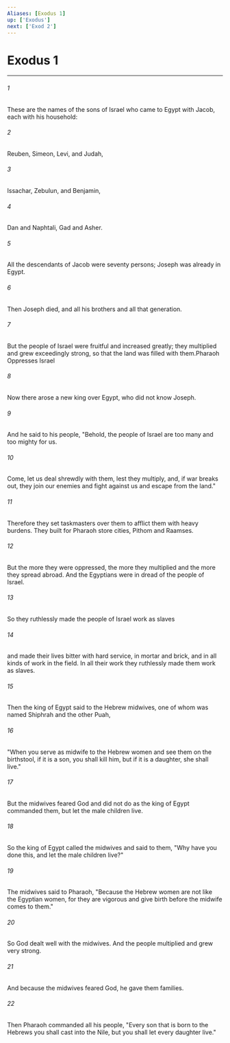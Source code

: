 ```yaml
---
Aliases: [Exodus 1]
up: ['Exodus']
next: ['Exod 2']
---
```

# Exodus 1
***



###### 1 
These are the names of the sons of Israel who came to Egypt with Jacob, each with his household: 

###### 2 
Reuben, Simeon, Levi, and Judah, 

###### 3 
Issachar, Zebulun, and Benjamin, 

###### 4 
Dan and Naphtali, Gad and Asher. 

###### 5 
All the descendants of Jacob were seventy persons; Joseph was already in Egypt. 

###### 6 
Then Joseph died, and all his brothers and all that generation. 

###### 7 
But the people of Israel were fruitful and increased greatly; they multiplied and grew exceedingly strong, so that the land was filled with them.Pharaoh Oppresses Israel 

###### 8 
Now there arose a new king over Egypt, who did not know Joseph. 

###### 9 
And he said to his people, "Behold, the people of Israel are too many and too mighty for us. 

###### 10 
Come, let us deal shrewdly with them, lest they multiply, and, if war breaks out, they join our enemies and fight against us and escape from the land." 

###### 11 
Therefore they set taskmasters over them to afflict them with heavy burdens. They built for Pharaoh store cities, Pithom and Raamses. 

###### 12 
But the more they were oppressed, the more they multiplied and the more they spread abroad. And the Egyptians were in dread of the people of Israel. 

###### 13 
So they ruthlessly made the people of Israel work as slaves 

###### 14 
and made their lives bitter with hard service, in mortar and brick, and in all kinds of work in the field. In all their work they ruthlessly made them work as slaves. 

###### 15 
Then the king of Egypt said to the Hebrew midwives, one of whom was named Shiphrah and the other Puah, 

###### 16 
"When you serve as midwife to the Hebrew women and see them on the birthstool, if it is a son, you shall kill him, but if it is a daughter, she shall live." 

###### 17 
But the midwives feared God and did not do as the king of Egypt commanded them, but let the male children live. 

###### 18 
So the king of Egypt called the midwives and said to them, "Why have you done this, and let the male children live?" 

###### 19 
The midwives said to Pharaoh, "Because the Hebrew women are not like the Egyptian women, for they are vigorous and give birth before the midwife comes to them." 

###### 20 
So God dealt well with the midwives. And the people multiplied and grew very strong. 

###### 21 
And because the midwives feared God, he gave them families. 

###### 22 
Then Pharaoh commanded all his people, "Every son that is born to the Hebrews you shall cast into the Nile, but you shall let every daughter live."
